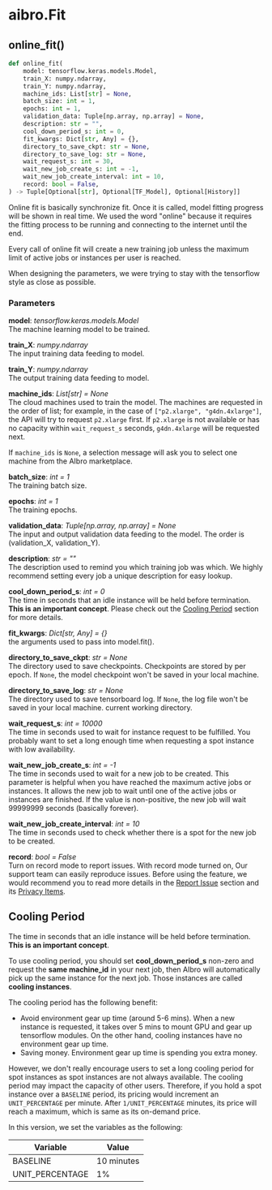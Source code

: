 # aibro.Fit

## online_fit()

```python
def online_fit(
    model: tensorflow.keras.models.Model,
    train_X: numpy.ndarray,
    train_Y: numpy.ndarray,
    machine_ids: List[str] = None,
    batch_size: int = 1,
    epochs: int = 1,
    validation_data: Tuple[np.array, np.array] = None,
    description: str = "",
    cool_down_period_s: int = 0,
    fit_kwargs: Dict[str, Any] = {},
    directory_to_save_ckpt: str = None,
    directory_to_save_log: str = None,
    wait_request_s: int = 30,
    wait_new_job_create_s: int = -1,
    wait_new_job_create_interval: int = 10,
    record: bool = False,
) -> Tuple[Optional[str], Optional[TF_Model], Optional[History]]
```

Online fit is basically synchronize fit. Once it is called, model fitting progress will be shown in real time. We used
the word "online" because it requires the fitting process to be running and connecting to the internet until the end.

Every call of online fit will create a new training job unless the maximum limit of active jobs or instances per user is reached.

When designing the parameters, we were trying to stay with the tensorflow style as close as possible.

### Parameters

**model**: _tensorflow.keras.models.Model_<br/>
The machine learning model to be trained.

**train_X**: _numpy.ndarray_<br/>
The input training data feeding to model.

**train_Y**: _numpy.ndarray_<br/>
The output training data feeding to model.

**machine_ids**: _List[str] = None_<br/>
The cloud machines used to train the model. The machines are requested in the order of list; for example,
in the case of `["p2.xlarge", "g4dn.4xlarge"]`, the API will try to request `p2.xlarge` first. If `p2.xlarge` is not available
or has no capacity within `wait_request_s` seconds, `g4dn.4xlarge` will be requested next.

If `machine_ids` is `None`, a selection message will ask you to select one machine from the AIbro marketplace.

**batch_size**: _int = 1_<br/>
The training batch size.

**epochs**: _int = 1_<br/>
The training epochs.

**validation_data**: _Tuple[np.array, np.array] = None_<br/>
The input and output validation data feeding to the model. The order is (validation_X, validation_Y).

**description**: _str = ""_<br/>
The description used to remind you which training job was which. We highly recommend setting every job a unique
description for easy lookup.

**cool_down_period_s**: _int = 0_<br/>
The time in seconds that an idle instance will be held before termination. **This is an important concept**.
Please check out the [Cooling Period](#cooling-period) section for more details.

**fit_kwargs**: _Dict[str, Any] = {}_<br/>
the arguments used to pass into model.fit().

**directory_to_save_ckpt**: _str = None_<br/>
The directory used to save checkpoints. Checkpoints are stored by per epoch. If `None`, the model checkpoint won't be saved in your local machine.

**directory_to_save_log**: _str = None_<br/>
The directory used to save tensorboard log. If `None`, the log file won't be saved in your local machine.
current working directory.

**wait_request_s**: _int = 10000_<br/>
The time in seconds used to wait for instance request to be fulfilled. You probably want to set a long enough time when
requesting a spot instance with low availability.

**wait_new_job_create_s**: _int = -1_<br/>
The time in seconds used to wait for a new job to be created. This parameter is helpful when you have reached the maximum active
jobs or instances. It allows the new job to wait until one of the active jobs or instances are finished. If the value
is non-positive, the new job will wait 99999999 seconds (basically forever).

**wait_new_job_create_interval**: _int = 10_<br/>
The time in seconds used to check whether there is a spot for the new job to be created.

**record**: _bool = False_<br/>
Turn on record mode to report issues. With record mode turned on, Our support team can easily reproduce issues. Before
using the feature, we would recommend you to read more details in the [Report Issue](#report-issue) section and its
[Privacy Items](#data-privacy).

## Cooling Period

The time in seconds that an idle instance will be held before termination. **This is an important concept**.

To use cooling period, you should set **cool_down_period_s** non-zero and request the **same machine_id** in your next job, then AIbro will automatically pick up the same instance for the next job. Those instances are called **cooling instances**.

The cooling period has the following benefit:

- Avoid environment gear up time (around 5-6 mins). When a new instance is requested, it takes over 5 mins to mount GPU and gear up tensorflow modules. On the other hand, cooling instances have no environment gear up time.
- Saving money. Environment gear up time is spending you extra money.

However, we don't really encourage users to set a long cooling period for spot instances as spot instances are not always available. The
cooling period may impact the capacity of other users. Therefore, if you hold a spot instance over a `BASELINE` period,
its pricing would increment an `UNIT_PERCENTAGE` per minute. After `1/UNIT_PERCENTAGE` minutes, its price will reach a
maximum, which is same as its on-demand price.

In this version, we set the variables as the following:

| Variable        | Value      |
| --------------- | ---------- |
| BASELINE        | 10 minutes |
| UNIT_PERCENTAGE | 1%         |

